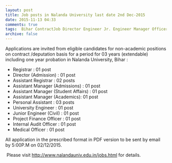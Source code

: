 ```yaml
---
layout: post
title: Job posts in Nalanda University last date 2nd Dec-2015   
date: 2015-11-13 04:33
comments: true
tags:  Bihar ContractJob Director Engineer Jr. Engineer Manager Officer PA-PS Registrar University 
archive: false
---
```

Applications are invited from eligible candidates for non-academic positions on contract /deputation basis for a period for 03 years (extendable) including one year probation in Nalanda University, Bihar :

- Registrar : 01 post
- Director (Admission) : 01 post
- Assistant Registrar : 02 posts
- Assistant Manager (Admissions) : 01 post
- Assistant Manager (Student Affairs) : 01 post
- Assistant Manager (Academics): 01 post
- Personal Assistant : 03 posts
- University Engineer : 01 post
- Junior Engineer (Civil) : 01 post
- Project Finance Officer : 01 post
- Internal Audit Officer : 01 post 
- Medical Officer : 01 post

All application in the prescribed format in PDF version to be sent by email  by 5:00P.M on 02/12/2015.

 Please visit <http://www.nalandauniv.edu.in/jobs.html>  for details.






